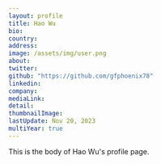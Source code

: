 ```yaml
---
layout: profile
title: Hao Wu
bio: 
country: 
address: 
image: /assets/img/user.png
about: 
twitter:
github: "https://github.com/gfphoenix78"
linkedin:
company: 
mediaLink:
detail: 
thumbnailImage:
lastUpdate: Nov 20, 2023
multiYear: true
---
```


This is the body of Hao Wu's profile page.
